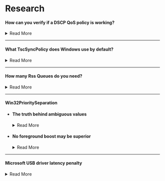 # Research

#### How can you verify if a DSCP QoS policy is working?

<details>
<summary>Read More</summary>

- Download & install [Microsoft Network Monitor 3.4](https://www.microsoft.com/en-gb/download/details.aspx?id=4865)
   
- Create a new capture
   
    <img src="../media/network-monitor-new-capture.png" width="450">

- Open a game that you have applied a DSCP value for & enter a game mode in which the game will send & receive packets (e.g an online match, not a local match)
   
- Press F5 to start logging. After 30 seconds or so press F7 to stop the log
   
- In the left hand pane, click on the game executable name & click on a packet header. Expand the packet info under **Frame Details** & finally expand the subcategory **Ipv4**. This will reveal the current DSCP value of each frame

    <img src="../media/network-monitor-dscp-value.png" width="400">

</details>

---

#### What TscSyncPolicy does Windows use by default?

<details>
<summary>Read More</summary>
<br>

After searching through the decompiled **ntoskrnl.exe** pseudocode in [Hex-Rays IDA](https://hex-rays.com/products/idahome/), I noticed that **HalpTscSyncPolicy** is changed when **TscSyncPolicy** is configured via the BCD store. Despite many claims of enhanced being the default value, there has no been evidence so I decided to find out myself

We can read **HalpTscSyncPolicy** in a local kernel debugger such as [WinDbg](https://docs.microsoft.com/en-us/windows-hardware/drivers/debugger/debugger-download-tools) in realtime to find out the different values it returns with different bcd store configurations. See results below

**bcdedit.exe /deletevalue tscsyncpolicy** (Windows default)
```
lkd> dd HalpTscSyncPolicy l1
fffff801`2de4a3ac  00000000
```
**bcdedit.exe /set tscsyncpolicy default**
```
lkd> dd HalpTscSyncPolicy l1
fffff803`1dc4a3ac  00000000
```
**bcdedit.exe /set tscsyncpolicy legacy**
```
lkd> dd HalpTscSyncPolicy l1
fffff805`1dc4a3ac  00000001
```
**bcdedit.exe /set tscsyncpolicy enhanced**
```
lkd> dd HalpTscSyncPolicy l1
fffff802`2864a3ac  00000002
```

Conclusion: By default, Windows uses the **default** value, not **enhanced** or **legacy**. Although, the **default** value may correspond to another value which is not exposed by reading the output of **HalpTscSyncPolicy**

</details>

---

#### How many Rss Queues do you need?

<details>
<summary>Read More</summary>
<br>

Receive side scaling (Rss) is a network driver technology that enables the efficient distribution of network receive processing across multiple CPUs in multiprocessor systems [[1](https://docs.microsoft.com/en-us/windows-hardware/drivers/network/introduction-to-receive-side-scaling)]. The amount you should use or need depends on your typical network load. In server environments, a large amount of Rss queues is desirable as receive processing delays will be reduced & ensures that no CPU is heavily loaded. The same concept can be applied to games however the network load differs significantly making it an invalid comparison so I decided to carry out some experiments myself, see results below

I simulated Valorant's network traffic in iperf using two machines (~300kb/s receive in deathmatch) & monitored the network driver's activity in xperf. Please note that RssBaseProcessor is set to 0, so theoretically, CPU 0 & CPU 1 should be handling DPCs/ISRs for ndis.sys

<img src="../media/300kbps-ndis-xperf-report.png" width="500">

I noticed that despite having Rss queues set to 2, only CPU 1 was primarily handling interrupts for the driver which I assume was due to such little traffic. So I decided to re-test with the same configuration, however this time I simulated 1Gbps network traffic to verify this

<img src="../media/1gbps-ndis-xperf-report.png" width="500">

As expected, this scenario demonstrates that both CPU 0 & CPU 1 are handling DPCs/ISRs for ndis.sys

Conclusion: During online matches, at most two Rss queues/cores are being utilized, however there is no harm in using more than two but it is important to be aware of the information above as people reserve consecutive cores specifically for the network driver when those core(s) could better be used for another driver or a real-time application. The amount of Rss queues a network adapter has may also determine the quality of the hardware but this is yet to be explored but something to keep in mind

</details>

---

#### Win32PrioritySeparation

- #### The truth behind ambiguous values

    <details>
    <summary>Read More</summary>
    <br>
    
    According to the documentation Windows allows up to 0x3F (63 decimal) because the bitmask is made up of 6-bits [[1](bitmask)], so why do values above this exist? what happens if we enter a value greater than the (theoretically) maximum allowed? let's find out

    We can read PsPrioritySeparation & PspForegroundQuantum in a local kernel debugger such as WinDbg in realtime & use the quantum index provided in the Windows internals book to find out the different values it returns with different Win32PrioritySeparation entries. See results below

    | PsPrioritySeparation | Foreground boost |
    |----------------------|------------------|
    | 2                    | 3:1              |
    | 1                    | 2:1              |
    | 0                    | 1:1              |

    <img src="../media/w32ps-quantum-index.png" width="600">

    Demonstration with the Windows default, **0x2 (2 decimal)** :

    ```
    lkd> dd PsPrioritySeparation L1
    fffff802`3a6fc5c4  00000002

    lkd> db PspForegroundQuantum L3
    fffff802`3a72e874  06 0c 12
    ```
    PspForegroundQuantum returns the values in hexadecimal so we need to convert it to decimal in order to use the tables correctly. ``06 0c 12`` is equivalent to ``6 12 18`` & PsPrioritySeparation returns ``2``. In the tables, this corresponds to short, variable, 3:1. But we already knew this as it is documented by microsoft, so now lets try an ambiguous value

    **0xffff3f91 (4294918033 decimal)**:

    ```
    lkd> dd PsPrioritySeparation L1
    fffff802`3a6fc5c4  00000001

    lkd> db PspForegroundQuantum L3
    fffff802`3a72e874  0c 18 24
    ```

    ``0c 18 24`` is equivalent to ``12 24 36`` & PsPrioritySeparation returns ``1`` which corresponds to long, variable, 2:1. Nothing special as it seems, this is actually equivalent to values less than the maximum documented value as shown in [this csv](https://raw.githubusercontent.com/djdallmann/GamingPCSetup/master/CONTENT/RESEARCH/FINDINGS/win32prisep0to271.csv). I had the same results while testing various other values

    Conclusion: Why does Windows allow us to enter values greater than 0x3F (63 decimal) if any value greater than this is equivalent to values less than the maximum documented value? The reason behind this is because the maximum value for a REG_DWORD is 0xFFFFFFFF (4294967295 decimal) [[1](https://docs.microsoft.com/en-us/openspecs/windows_protocols/ms-dtyp/262627d8-3418-4627-9218-4ffe110850b2)] & there are no restrictions in place to prevent users to entering a illogical value, so when the kernel reads the Win32PrioritySeparation registry key, it must account for invalid values so it only reads a portion of the entered value. The portion it chooses to read is the first 6-bits of the bitmask which means values greater than 63 are recurring values. The table below consists of all possible values (consistent between client & server editions of Windows as **00** or **11** were not used in **AABB**CC in the bitmask which have different meanings on client/server). The time in milliseconds are based on the modern x86/x64 multiprocessor clock interrupt frequency

    | **Hexadecimal** | **Decimal** | **Binary** | **Interval** | **Length** | **Foreground QU** | **Background QU** | **Foreground Time (Ms)** | **Background Time(Ms)** |
    |-----------------|-------------|------------|--------------|------------|-------------------|-------------------|--------------------------|-------------------------|
    | 0x14            | 20          | 010100     | Long         | Variable   | 12                | 12                | 62.50                    | 62.50                   |
    | 0x15            | 21          | 010101     | Long         | Variable   | 24                | 12                | 125.00                   | 62.50                   |
    | 0x16            | 22          | 010110     | Long         | Variable   | 36                | 12                | 187.50                   | 62.50                   |
    | 0x18            | 24          | 011000     | Long         | Fixed      | 36                | 36                | 187.50                   | 187.50                  |
    | 0x24            | 36          | 100100     | Short        | Variable   | 6                 | 6                 | 31.25                    | 31.25                   |
    | 0x25            | 37          | 100101     | Short        | Variable   | 12                | 6                 | 62.50                    | 31.25                   |
    | 0x26            | 38          | 100110     | Short        | Variable   | 18                | 6                 | 93.75                    | 31.25                   |
    | 0x28            | 40          | 101000     | Short        | Fixed      | 18                | 18                | 93.75                    | 93.75                   |

    </details>

- #### No foreground boost may be superior

    <details>
    <summary>Read More</summary>
    <br>

    Out of the box, Windows uses 0x2 (2 decimal) which (in terms of foreground boosting) means that the threads of foreground processes get three times as much processor time than the threads of background processes each time they are scheduled for the processor [[1](https://docs.microsoft.com/en-us/previous-versions//cc976120(v=technet.10)?redirectedfrom=MSDN)]. While this is theoretically desirable when playing a game for example, we need to pause for a moment & think about the potential damage this may be doing
    
    We can view the QuantumReset value in a local kernel debugger such as [WinDbg](https://docs.microsoft.com/en-us/windows-hardware/drivers/debugger/debugger-download-tools) in realtime to check what a process's share of the total quantum is

    ```
    QuantumReset is the default, full quantum of each thread on the system when it
    is replenished This value is cached into each thread of the process, but the KPROCESS
    structure is easier to look at 
    ```

    A script must be used as a sleep delay is required so that the a window can be brought to the front & be made the foreground process

    Script.txt contents:

    ```
    .sleep 1000
    dt nt!_KPROCESS <address> QuantumReset
    ```

    ---
    
    **Valorant** (game)

    ```
    lkd> $$>a< "script.txt"
        +0x281 QuantumReset : 18 ''
    ```

    **Csrss** (responsible for input)

    ```
    lkd> $$>a< "script.txt"
        +0x281 QuantumReset : 6 ''
    ```

    **System** (Windows kernel)

    ```
    lkd> $$>a< "script.txt"
        +0x281 QuantumReset : 6 ''
    ```

    **Audiodg** (Windows audio)

    ```
    lkd> $$>a< "script.txt"
        +0x281 QuantumReset : 6 ''
    ```

    As you can see above, despite their importance, the game gets three times more CPU time than csrss, kernel & audio threads which can be problematic. If we use no foreground boost, all processes will get as much CPU time as each other (see below). The same result can be achieved with a fixed quantum because it automatically implies no foreground boost can be used

    **Valorant** (game)

    ```
    lkd> $$>a< "script.txt"
        +0x281 QuantumReset : 6 ''
    ```

    **Csrss** (responsible for input)

    ```
    lkd> $$>a< "script.txt"
        +0x281 QuantumReset : 6 ''
    ```

    **System** (Windows kernel)
    ```
    lkd> $$>a< "script.txt"
        +0x281 QuantumReset : 6 ''
    ```

    </details>

---

#### Microsoft USB driver latency penalty 

<details>
<summary>Read More</summary>
<br>

On a stock Windows 10 installation, the Wdf01000.sys driver handles USB connectivity but using it comes with a major latency penalty compared to using vendor USB drivers. See results below

**Wdf01000.sys**

<img src="../media/wdf01000-usb-xperf-report.png" width="500">

**amdxhc31.sys** (vendor USB drivers)

<img src="../media/amdxhc31-usb-xperf-report.png" width="500">

Excluding benchmark variation, ISR/DPC count & ISR latency is identical. However, with the vendor drivers, DPC latency was positively impacted & for this reason it would be appropriate to update the USB driver if applicable but your milage may vary so feel free to test it on your own system

</details>


<!-- #### Title

<details>
<summary>Read More</summary>
<br>

</details> -->